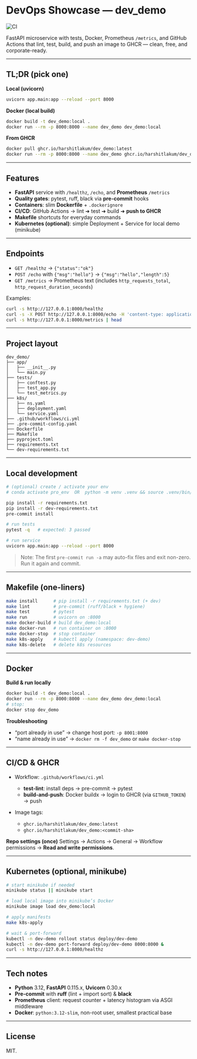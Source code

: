 # DevOps Showcase — dev_demo

![CI](https://github.com/harshitlakum/dev_demo/actions/workflows/ci.yml/badge.svg)

FastAPI microservice with tests, Docker, Prometheus `/metrics`, and GitHub Actions that lint, test, build, and push an image to GHCR — clean, free, and corporate-ready.

---

## TL;DR (pick one)

**Local (uvicorn)**

```bash
uvicorn app.main:app --reload --port 8000
```

**Docker (local build)**

```bash
docker build -t dev_demo:local .
docker run --rm -p 8000:8000 --name dev_demo dev_demo:local
```

**From GHCR**

```bash
docker pull ghcr.io/harshitlakum/dev_demo:latest
docker run --rm -p 8000:8000 --name dev_demo ghcr.io/harshitlakum/dev_demo:latest
```

---

## Features

* **FastAPI** service with `/healthz`, `/echo`, and **Prometheus** `/metrics`
* **Quality gates**: pytest, ruff, black via **pre-commit** hooks
* **Containers**: slim **Dockerfile** + `.dockerignore`
* **CI/CD**: GitHub Actions → lint ➜ test ➜ build ➜ **push to GHCR**
* **Makefile** shortcuts for everyday commands
* **Kubernetes (optional)**: simple Deployment + Service for local demo (minikube)

---

## Endpoints

* `GET /healthz` → `{"status":"ok"}`
* `POST /echo` with `{"msg":"hello"}` → `{"msg":"hello","length":5}`
* `GET /metrics` → Prometheus text (includes `http_requests_total`, `http_request_duration_seconds`)

Examples:

```bash
curl -s http://127.0.0.1:8000/healthz
curl -s -X POST http://127.0.0.1:8000/echo -H 'content-type: application/json' -d '{"msg":"devops"}'
curl -s http://127.0.0.1:8000/metrics | head
```

---

## Project layout

```
dev_demo/
├── app/
│   ├── __init__.py
│   └── main.py
├── tests/
│   ├── conftest.py
│   ├── test_app.py
│   └── test_metrics.py
├── k8s/
│   ├── ns.yaml
│   ├── deployment.yaml
│   └── service.yaml
├── .github/workflows/ci.yml
├── .pre-commit-config.yaml
├── Dockerfile
├── Makefile
├── pyproject.toml
├── requirements.txt
└── dev-requirements.txt
```

---

## Local development

```bash
# (optional) create / activate your env
# conda activate pro_env  OR  python -m venv .venv && source .venv/bin/activate

pip install -r requirements.txt
pip install -r dev-requirements.txt
pre-commit install

# run tests
pytest -q   # expected: 3 passed

# run service
uvicorn app.main:app --reload --port 8000
```

> Note: The first `pre-commit run -a` may auto-fix files and exit non-zero. Run it again and commit.

---

## Makefile (one-liners)

```bash
make install      # pip install -r requirements.txt (+ dev)
make lint         # pre-commit (ruff/black + hygiene)
make test         # pytest
make run          # uvicorn on :8000
make docker-build # build dev_demo:local
make docker-run   # run container on :8000
make docker-stop  # stop container
make k8s-apply    # kubectl apply (namespace: dev-demo)
make k8s-delete   # delete k8s resources
```

---

## Docker

**Build & run locally**

```bash
docker build -t dev_demo:local .
docker run --rm -p 8000:8000 --name dev_demo dev_demo:local
# stop:
docker stop dev_demo
```

**Troubleshooting**

* “port already in use” → change host port: `-p 8001:8000`
* “name already in use” → `docker rm -f dev_demo` or `make docker-stop`

---

## CI/CD & GHCR

* Workflow: `.github/workflows/ci.yml`

  * **test-lint**: install deps → pre-commit → pytest
  * **build-and-push**: Docker buildx → login to GHCR (via `GITHUB_TOKEN`) → push
* Image tags:

  * `ghcr.io/harshitlakum/dev_demo:latest`
  * `ghcr.io/harshitlakum/dev_demo:<commit-sha>`

**Repo settings (once)**
Settings → Actions → General → Workflow permissions → **Read and write permissions**.

---

## Kubernetes (optional, minikube)

```bash
# start minikube if needed
minikube status || minikube start

# load local image into minikube’s Docker
minikube image load dev_demo:local

# apply manifests
make k8s-apply

# wait & port-forward
kubectl -n dev-demo rollout status deploy/dev-demo
kubectl -n dev-demo port-forward deploy/dev-demo 8000:8000 &
curl -s http://127.0.0.1:8000/healthz
```

---

## Tech notes

* **Python** 3.12, **FastAPI** 0.115.x, **Uvicorn** 0.30.x
* **Pre-commit** with **ruff** (lint + import sort) & **black**
* **Prometheus** client: request counter + latency histogram via ASGI middleware
* **Docker**: `python:3.12-slim`, non-root user, smallest practical base

---

## License

MIT.
